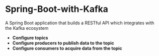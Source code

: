 # Spring-Boot-with-Kafka
A Spring Boot application that builds a RESTful API which integrates with the Kafka ecosystem 
- **Configure topics**
- **Configure producers to publish data to the topic**
- **Configure consumers to acquire data from the topic**
